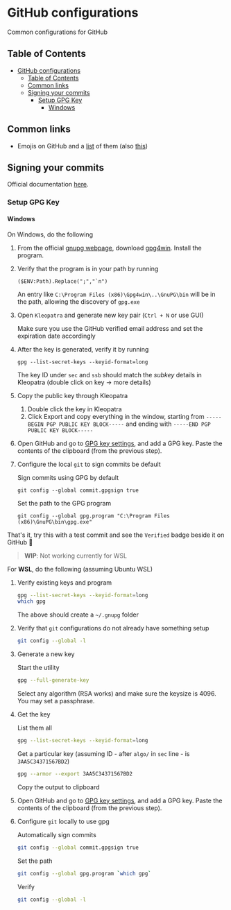 # GitHub configurations

Common configurations for GitHub

## Table of Contents

- [GitHub configurations](#github-configurations)
    - [Table of Contents](#table-of-contents)
    - [Common links](#common-links)
    - [Signing your commits](#signing-your-commits)
        - [Setup GPG Key](#setup-gpg-key)
            - [Windows](#windows)

## Common links

- Emojis on GitHub and a [list](https://emojipedia.org/) of them (also [this](https://gist.github.com/rxaviers/7360908))

## Signing your commits

Official documentation [here](https://docs.github.com/en/authentication/managing-commit-signature-verification).

### Setup GPG Key

#### Windows

On Windows, do the following

1. From the official [gnupg webpage](https://www.gnupg.org/download/), download [gpg4win](https://gpg4win.org/download.html). Install the program.
2. Verify that the program is in your path by running

    ```pwsh
    ($ENV:Path).Replace(";","`n")
    ```

    An entry like `C:\Program Files (x86)\Gpg4win\..\GnuPG\bin` will be in the path, allowing the discovery of `gpg.exe`

3. Open `Kleopatra` and generate new key pair (`Ctrl + N` or use GUI)

    Make sure you use the GitHub verified email address and set the expiration date accordingly

4. After the key is generated, verify it by running

    ```pwsh
    gpg --list-secret-keys --keyid-format=long
    ```

    The key ID under `sec` and `ssb` should match the _subkey_ details in Kleopatra (double click on key -> more details)

5. Copy the public key through Kleopatra

    1. Double click the key in Kleopatra
    2. Click Export and copy everything in the window, starting from `-----BEGIN PGP PUBLIC KEY BLOCK-----` and ending with `-----END PGP PUBLIC KEY BLOCK-----`

6. Open GitHub and go to [GPG key settings](https://github.com/settings/keys), and add a GPG key. Paste the contents of the clipboard (from the previous step).
7. Configure the local `git` to sign commits be default

    Sign commits using GPG by default

    ```pwsh
    git config --global commit.gpgsign true
    ```

    Set the path to the GPG program

    ```pwsh
    git config --global gpg.program "C:\Program Files (x86)\GnuPG\bin\gpg.exe"
    ```

That's it, try this with a test commit and see the `Verified` badge beside it on GitHub :tada:

> **WIP**: Not working currently for WSL

For **WSL**, do the following (assuming Ubuntu WSL)

1. Verify existing keys and program

    ```bash
    gpg --list-secret-keys --keyid-format=long
    which gpg
    ```

    The above should create a `~/.gnupg` folder

2. Verify that `git` configurations do not already have something setup

    ```bash
    git config --global -l
    ```

3. Generate a new key

    Start the utility

    ```bash
    gpg --full-generate-key
    ```

    Select any algorithm (RSA works) and make sure the keysize is 4096. You may set a passphrase.

4. Get the key

    List them all

    ```bash
    gpg --list-secret-keys --keyid-format=long
    ```

    Get a particular key (assuming ID - after `algo/` in `sec` line - is `3AA5C34371567BD2`)

    ```bash
    gpg --armor --export 3AA5C34371567BD2
    ```

    Copy the output to clipboard

5. Open GitHub and go to [GPG key settings](https://github.com/settings/keys), and add a GPG key. Paste the contents of the clipboard (from the previous step).

6. Configure `git` locally to use gpg

    Automatically sign commits

    ```bash
    git config --global commit.gpgsign true
    ```

    Set the path

    ```bash
    git config --global gpg.program `which gpg`
    ```

    Verify

    ```bash
    git config --global -l
    ```
